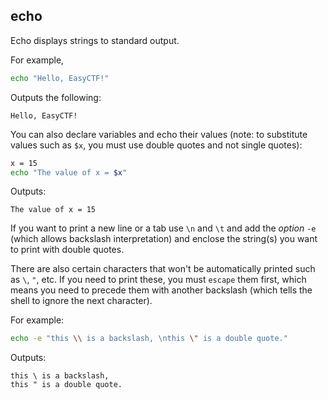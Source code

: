 ## echo

Echo displays strings to standard output.

For example,

```bash
echo "Hello, EasyCTF!"
```
	
Outputs the following:

```
Hello, EasyCTF!
```
	
You can also declare variables and echo their values (note: to substitute values such as `$x`, you must use double quotes and not single quotes):

```bash
x = 15
echo "The value of x = $x"
```
	
Outputs:

```
The value of x = 15
```

If you want to print a new line or a tab use `\n` and `\t` and add the *option* `-e` (which allows backslash interpretation) and enclose the string(s) you want to print with double quotes.

There are also certain characters that won't be automatically printed such as `\`, `"`, etc. If you need to print these, you must `escape` them first, which means you need to precede them with another backslash (which tells the shell to ignore the next character). 


For example:

```bash
echo -e "this \\ is a backslash, \nthis \" is a double quote."
```

Outputs:

```
this \ is a backslash,
this " is a double quote.
```